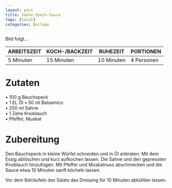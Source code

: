 ```yaml
---
layout: post
title: Sahne-Speck-Sauce
tags: [Salat]
categories: Beilage
---
```



Bild folgt...

| ARBEITSZEIT | KOCH-/BACKZEIT | RUHEZEIT | PORTIONEN |
|--------------|--------------|--------------|--------------|
| 5 Minuten | 15 Minuten | 10 Minuten | 4 Personen |


# Zutaten
•	100 g	Bauchspeck    
•	1 EL Öl 
•	50 ml	Balsamico   
•	250 ml	Sahne     
•	1 Zehe Knoblauch   
•	Pfeffer, Muskat     
  

# Zubereitung
Den Bauchspeck in kleine Würfel schneiden und in Öl anbraten. Mit dem Essig ablöschen und kurz aufkochen lassen. Die Sahne und den gepressten Knoblauch hinzufügen. Mit Pfeffer und Muskatnuss abschmecken und die Sauce etwa 10 Minuten sanft köcheln lassen.

Vor dem Beträufeln des Salats das Dressing für 10 Minuten abkühlen lassen.
